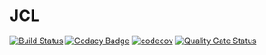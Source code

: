 JCL
===

[![Build Status](https://app.travis-ci.com/scodynelson/JCL.svg?branch=master)](https://app.travis-ci.com/scodynelson/JCL)
[![Codacy Badge](https://app.codacy.com/project/badge/Grade/cf6a7045146543f3bc06cc4e9b61e35d)](https://www.codacy.com/gh/scodynelson/JCL/dashboard?utm_source=github.com&amp;utm_medium=referral&amp;utm_content=scodynelson/JCL&amp;utm_campaign=Badge_Grade)
[![codecov](https://codecov.io/gh/scodynelson/JCL/branch/master/graph/badge.svg?token=1ZUbyfWKsO)](https://codecov.io/gh/scodynelson/JCL)
[![Quality Gate Status](https://sonarcloud.io/api/project_badges/measure?project=scodynelson_JCL&metric=alert_status)](https://sonarcloud.io/summary/new_code?id=scodynelson_JCL)
